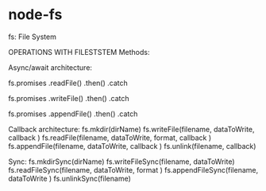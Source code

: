 # node-fs
fs: File System



OPERATIONS WITH FILESTSTEM
Methods:

Async/await architecture:

fs.promises
.readFile()
.then()
.catch

fs.promises
.writeFile()
.then()
.catch

fs.promises
.appendFile()
.then()
.catch

Callback architecture:
fs.mkdir(dirName)
fs.writeFile(filename, dataToWrite, callback )
fs.readFile(filename, dataToWrite, format, callback )
fs.appendFile(filename, dataToWrite, callback )
fs.unlink(filename, callback)


Sync:
fs.mkdirSync(dirName)
fs.writeFileSync(filename, dataToWrite)
fs.readFileSync(filename, dataToWrite, format )
fs.appendFileSync(filename, dataToWrite )
fs.unlinkSync(filename)
